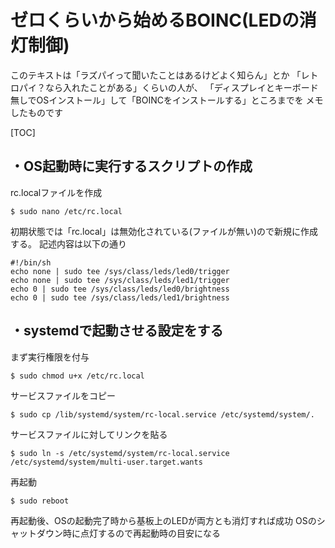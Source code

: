 # ゼロくらいから始めるBOINC(LEDの消灯制御)

このテキストは「ラズパイって聞いたことはあるけどよく知らん」とか
「レトロパイ？なら入れたことがある」くらいの人が、
「ディスプレイとキーボード無しでOSインストール」して「BOINCをインストールする」ところまでを
メモしたものです

[TOC]

## ・OS起動時に実行するスクリプトの作成

rc.localファイルを作成

```
$ sudo nano /etc/rc.local
```

初期状態では「rc.local」は無効化されている(ファイルが無い)ので新規に作成する。
記述内容は以下の通り

    #!/bin/sh
    echo none | sudo tee /sys/class/leds/led0/trigger
    echo none | sudo tee /sys/class/leds/led1/trigger
    echo 0 | sudo tee /sys/class/leds/led0/brightness
    echo 0 | sudo tee /sys/class/leds/led1/brightness

## ・systemdで起動させる設定をする

まず実行権限を付与

```
$ sudo chmod u+x /etc/rc.local
```
サービスファイルをコピー

```
$ sudo cp /lib/systemd/system/rc-local.service /etc/systemd/system/.
```

サービスファイルに対してリンクを貼る

```
$ sudo ln -s /etc/systemd/system/rc-local.service /etc/systemd/system/multi-user.target.wants
```

再起動

```
$ sudo reboot
```
再起動後、OSの起動完了時から基板上のLEDが両方とも消灯すれば成功
OSのシャットダウン時に点灯するので再起動時の目安になる
